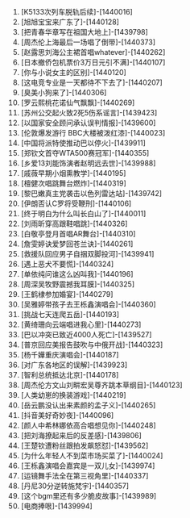 
1. [K5133次列车脱轨后续]-[1440016]
1. [旭旭宝宝来广东了]-[1440128]
1. [把青春华章写在祖国大地上]-[1439798]
1. [周杰伦上海最后一场唱了倒带]-[1440373]
1. [赵露思刘海公主裙首唱whatever]-[1440262]
1. [日本撤侨包机票价3万日元引不满]-[1440107]
1. [你与小说女主的区别]-[1440120]
1. [这电竞专业是一天都待不下去了]-[1440207]
1. [臭美小狗来了]-[1440306]
1. [罗云熙桃花诺仙气飘飘]-[1440269]
1. [苏州公交起火致2死5伤系谣言]-[1439423]
1. [以国家安全顾问承认误判情报]-[1439600]
1. [伦敦爆发游行 BBC大楼被泼红漆]-[1440023]
1. [中国将派特使推动巴以停火]-[1439911]
1. [郑钦文首夺WTA500赛冠军]-[1440355]
1. [乡爱13刘能饰演者赵明远去世]-[1439988]
1. [戚薇早期小烟熏教学]-[1440195]
1. [檀健次唱跳舞台燃炸]-[1440319]
1. [黎巴嫩真主党袭击以色列雷达站]-[1439742]
1. [伊朗否认C罗将受鞭刑]-[1440106]
1. [终于明白为什么叫长白山了]-[1440011]
1. [刘雨昕穿高跟鞋唱跳]-[1440326]
1. [白敬亭登月首唱AR舞台]-[1440310]
1. [詹雯婷诀爱梦回苍兰诀]-[1440261]
1. [救援队回应男子自捆双脚投河]-[1439941]
1. [遇上恶犬不要慌]-[1440324]
1. [单依纯问谁这么凶叫我]-[1440196]
1. [周深吴牧野震撼我耳膜]-[1440325]
1. [王鹤棣参加婚宴]-[1440279]
1. [吴雅婷带孩子去王栎鑫演唱会]-[1440360]
1. [挑战七天连爬五岳]-[1440193]
1. [黄绮珊向云端唱进我心里]-[1440273]
1. [巴以冲突已致近4000人死亡]-[1439527]
1. [普京回应美报告鼓吹与中俄开战]-[1440323]
1. [杨千嬅重庆演唱会]-[1440187]
1. [对广东各地区的误解]-[1439923]
1. [智利总统抵达北京]-[1440178]
1. [周杰伦方文山刘畊宏吴尊齐跳本草纲目]-[1440123]
1. [人类幼崽的换装游戏]-[1440219]
1. [岳云鹏没认出来素颜的孟子义]-[1440265]
1. [抖音美好奇妙夜]-[1440096]
1. [颜人中希林娜依高合唱想见你]-[1440248]
1. [把刘海撩起来后的反差感]-[1439806]
1. [王楚钦遭粉丝跟拍发飙怒怼]-[1439562]
1. [为什么年轻人不到菜市场买菜了]-[1440024]
1. [王栎鑫演唱会嘉宾是一双儿女]-[1439974]
1. [运镜舞手法全在第三视角里]-[1440337]
1. [丹尼30分逆转施梵宇]-[1440357]
1. [这个bgm里还有多少脆皮故事]-[1439989]
1. [电商捧哏]-[1439994]